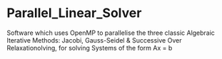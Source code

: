 # Parallel_Linear_Solver
Software which uses OpenMP to parallelise the three classic Algebraic Iterative Methods: Jacobi, Gauss-Seidel &amp; Successive Over Relaxationolving, for solving Systems of the form Ax = b 
